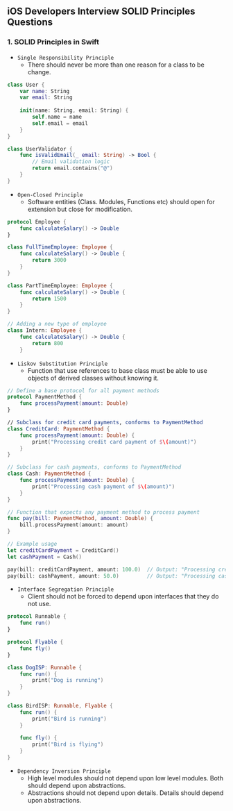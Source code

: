 ## iOS Developers Interview SOLID Principles Questions

### 1. SOLID Principles in Swift

 - `Single Responsibility Principle`
    - There should never be more than one reason for a class to be change.
```swift
class User {
    var name: String
    var email: String
    
    init(name: String, email: String) {
        self.name = name
        self.email = email
    }
}

class UserValidator {
    func isValidEmail(_ email: String) -> Bool {
        // Email validation logic
        return email.contains("@")
    }
}
```

 - `Open-Closed Principle`
    - Software entities (Class. Modules, Functions etc) should open for extension but close for modification. 
```swift
protocol Employee {
    func calculateSalary() -> Double
}

class FullTimeEmployee: Employee {
    func calculateSalary() -> Double {
        return 3000
    }
}

class PartTimeEmployee: Employee {
    func calculateSalary() -> Double {
        return 1500
    }
}

// Adding a new type of employee
class Intern: Employee {
    func calculateSalary() -> Double {
        return 800
    }
```

 - `Liskov Substitution Principle`
    - Function that use references to base class must be able to use objects of derived classes without knowing it.

```swift
// Define a base protocol for all payment methods
protocol PaymentMethod {
    func processPayment(amount: Double)
}

// Subclass for credit card payments, conforms to PaymentMethod
class CreditCard: PaymentMethod {
    func processPayment(amount: Double) {
        print("Processing credit card payment of $\(amount)")
    }
}

// Subclass for cash payments, conforms to PaymentMethod
class Cash: PaymentMethod {
    func processPayment(amount: Double) {
        print("Processing cash payment of $\(amount)")
    }
}

// Function that expects any payment method to process payment
func pay(bill: PaymentMethod, amount: Double) {
    bill.processPayment(amount: amount)
}

// Example usage
let creditCardPayment = CreditCard()
let cashPayment = Cash()

pay(bill: creditCardPayment, amount: 100.0)  // Output: "Processing credit card payment of $100.0"
pay(bill: cashPayment, amount: 50.0)         // Output: "Processing cash payment of $50.0"
```

 - `Interface Segregation Principle`
    - Client should not be forced to depend upon interfaces that they do not use.

```swift
protocol Runnable {
    func run()
}

protocol Flyable {
    func fly()
}

class DogISP: Runnable {
    func run() {
        print("Dog is running")
    }
}

class BirdISP: Runnable, Flyable {
    func run() {
        print("Bird is running")
    }
    
    func fly() {
        print("Bird is flying")
    }
}
```

 - `Dependency Inversion Principle`
    - High level modules should not depend upon low level modules. Both should depend upon abstractions.
    - Abstractions should not depend upon details. Details should depend upon abstractions.

```swift
```

